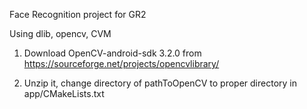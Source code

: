 Face Recognition project for GR2

Using dlib, opencv, CVM

1. Download OpenCV-android-sdk 3.2.0 from https://sourceforge.net/projects/opencvlibrary/

2. Unzip it, change directory of pathToOpenCV to proper directory in app/CMakeLists.txt